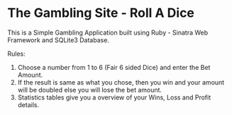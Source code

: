 # The Gambling Site - Roll A Dice

This is a Simple Gambling Application built using Ruby - Sinatra Web Framework and SQLite3 Database.

Rules:
1. Choose a number from 1 to 6 (Fair 6 sided Dice) and enter the Bet Amount.
2. If the result is same as what you chose, then you win and your amount will be doubled else you will lose the bet amount.
3. Statistics tables give you a overview of your Wins, Loss and Profit details.
